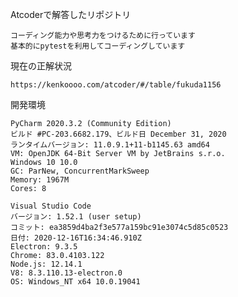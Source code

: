 Atcoderで解答したリポジトリ

    コーディング能力や思考力をつけるために行っています
    基本的にpytestを利用してコーディングしています

現在の正解状況

    https://kenkoooo.com/atcoder/#/table/fukuda1156

開発環境

    PyCharm 2020.3.2 (Community Edition)
    ビルド #PC-203.6682.179、ビルド日 December 31, 2020
    ランタイムバージョン: 11.0.9.1+11-b1145.63 amd64
    VM: OpenJDK 64-Bit Server VM by JetBrains s.r.o.
    Windows 10 10.0
    GC: ParNew, ConcurrentMarkSweep
    Memory: 1967M
    Cores: 8

    Visual Studio Code
    バージョン: 1.52.1 (user setup)
    コミット: ea3859d4ba2f3e577a159bc91e3074c5d85c0523
    日付: 2020-12-16T16:34:46.910Z
    Electron: 9.3.5
    Chrome: 83.0.4103.122
    Node.js: 12.14.1
    V8: 8.3.110.13-electron.0
    OS: Windows_NT x64 10.0.19041
